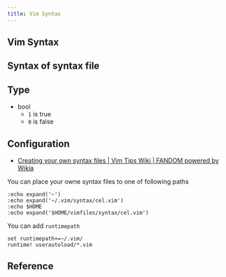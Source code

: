 ```yaml
---
title: Vim Syntax
---
```


## Vim Syntax

## Syntax of syntax file

## Type

* bool
    * `1` is true
    * `0` is false

## Configuration
* [Creating your own syntax files | Vim Tips Wiki | FANDOM powered by Wikia](http://vim.wikia.com/wiki/Creating_your_own_syntax_files)

You can place your owne syntax files to one of following paths

```vim
:echo expand('~')
:echo expand('~/.vim/syntax/cel.vim')
:echo $HOME
:echo expand('$HOME/vimfiles/syntax/cel.vim')
```

You can add `runtimepath`

```vim
set runtimepath+=~/.vim/
runtime! userautoload/*.vim
```

## Reference
